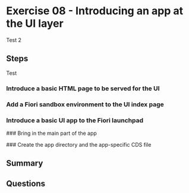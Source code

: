 # Exercise 08 - Introducing an app at the UI layer

Test 2


## Steps

Test


### Introduce a basic HTML page to be served for the UI


### Add a Fiori sandbox environment to the UI index page



### Introduce a basic UI app to the Fiori launchpad




### Bring in the main part of the app



### Create the app directory and the app-specific CDS file



## Summary




## Questions

